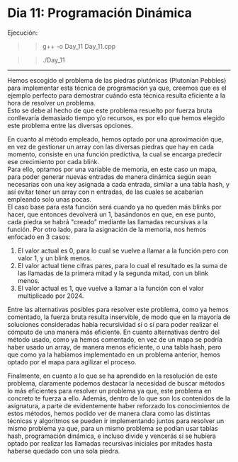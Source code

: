 # Dia 11: Programación Dinámica  
Ejecución:  
>> g++ -o Day_11 Day_11.cpp

>> ./Day_11 
***  
Hemos escogido el problema de las piedras plutónicas (Plutonian Pebbles) para implementar esta técnica de programación ya que, creemos que es el ejemplo perfecto para demostrar cuándo esta técnica resulta eficiente a la hora de resolver un problema.  
Esto se debe al hecho de que este problema resuelto por fuerza bruta conllevaría demasiado tiempo y/o recursos, es por ello que hemos elegido este problema entre las diversas opciones.  

En cuanto al método empleado, hemos optado por una aproximación que, en vez de gestionar un array con las diversas piedras que hay en cada momento, consiste en una función predictiva, la cual se encarga predecir ese crecimiento por cada blink.  
Para ello, optamos por una variable de memoria, en este caso un mapa, para poder generar nuevas entradas de manera dinámica según sean necesarias con una key asignada a cada entrada, similar a una tabla hash, y así evitar tener un array con n entradas, de las cuales se acabarían empleando solo unas pocas.  
El caso base para esta función será cuando ya no queden más blinks por hacer, que entonces devolverá un 1, basándonos en que, en ese punto, cada piedra se habrá "creado" mediante las llamadas recursivas a la función.
Por otro lado, para la asignación de la memoria, nos hemos enfocado en 3 casos:  
1. El valor actual es 0, para lo cual se vuelve a llamar a la función pero con valor 1, y un blink menos.
2. El valor actual tiene cifras pares, para lo cual el resultado es la suma de las llamadas de la primera mitad y la segunda mitad, con un blink menos.
3. El valor actual es 1, que vuelve a llamar a la función con el valor multiplicado por 2024.

Entre las alternativas posibles para resolver este problema, como ya hemos comentado, la fuerza bruta resulta inservible, de modo que en la mayoría de soluciones consideradas había recursividad sí o sí para poder realizar el cómputo de una manera más eficiente. En cuanto alternativas dentro del método usado, como ya hemos comentado, en vez de un mapa se podría haber usado un array, de manera menos eficiente, o una tabla hash, pero que como ya la habíamos implementado en un problema anterior, hemos optado por el mapa para agilizar el proceso.  

Finalmente, en cuanto a lo que se ha aprendido en la resolución de este problema, claramente podemos destacar la necesidad de buscar métodos lo más eficientes para resolver un problema ya que, este problema en concreto te fuerza a ello. Además, dentro de lo que son los contenidos de la asignatura, a parte de evidentemente haber reforzado los conocimientos de estos métodos, hemos podido ver de manera clara como las distintas técnicas y algoritmos se pueden ir implementando juntos para resolver un mismo problema ya que, para un mismo problema se podían usar tablas hash, programación dinámica, e incluso divide y vencerás si se hubiera optado por realizar las llamadas recursivas iniciales por mitades hasta haberse quedado con una sola piedra.

